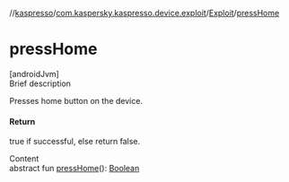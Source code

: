 //[kaspresso](../../index.md)/[com.kaspersky.kaspresso.device.exploit](../index.md)/[Exploit](index.md)/[pressHome](press-home.md)



# pressHome  
[androidJvm]  
Brief description  


Presses home button on the device.



#### Return  


true if successful, else return false.

  
Content  
abstract fun [pressHome](press-home.md)(): [Boolean](https://kotlinlang.org/api/latest/jvm/stdlib/kotlin/-boolean/index.html)  



